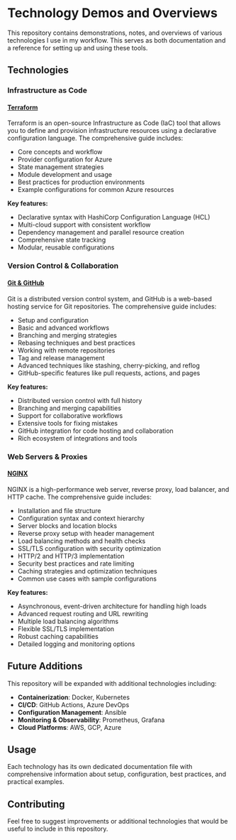 # Technology Demos and Overviews

This repository contains demonstrations, notes, and overviews of various technologies I use in my workflow. This serves as both documentation and a reference for setting up and using these tools.

## Technologies

### Infrastructure as Code

#### [Terraform](./terraform.md)

Terraform is an open-source Infrastructure as Code (IaC) tool that allows you to define and provision infrastructure resources using a declarative configuration language. The comprehensive guide includes:

- Core concepts and workflow
- Provider configuration for Azure
- State management strategies
- Module development and usage
- Best practices for production environments
- Example configurations for common Azure resources

**Key features:**
- Declarative syntax with HashiCorp Configuration Language (HCL)
- Multi-cloud support with consistent workflow
- Dependency management and parallel resource creation
- Comprehensive state tracking
- Modular, reusable configurations

### Version Control & Collaboration

#### [Git & GitHub](./git.md)

Git is a distributed version control system, and GitHub is a web-based hosting service for Git repositories. The comprehensive guide includes:

- Setup and configuration
- Basic and advanced workflows
- Branching and merging strategies
- Rebasing techniques and best practices
- Working with remote repositories
- Tag and release management
- Advanced techniques like stashing, cherry-picking, and reflog
- GitHub-specific features like pull requests, actions, and pages

**Key features:**
- Distributed version control with full history
- Branching and merging capabilities
- Support for collaborative workflows
- Extensive tools for fixing mistakes
- GitHub integration for code hosting and collaboration
- Rich ecosystem of integrations and tools

### Web Servers & Proxies

#### [NGINX](./nginx.md)

NGINX is a high-performance web server, reverse proxy, load balancer, and HTTP cache. The comprehensive guide includes:

- Installation and file structure
- Configuration syntax and context hierarchy
- Server blocks and location blocks
- Reverse proxy setup with header management
- Load balancing methods and health checks
- SSL/TLS configuration with security optimization
- HTTP/2 and HTTP/3 implementation
- Security best practices and rate limiting
- Caching strategies and optimization techniques
- Common use cases with sample configurations

**Key features:**
- Asynchronous, event-driven architecture for handling high loads
- Advanced request routing and URL rewriting
- Multiple load balancing algorithms
- Flexible SSL/TLS implementation
- Robust caching capabilities
- Detailed logging and monitoring options

## Future Additions

This repository will be expanded with additional technologies including:

- **Containerization**: Docker, Kubernetes
- **CI/CD**: GitHub Actions, Azure DevOps
- **Configuration Management**: Ansible
- **Monitoring & Observability**: Prometheus, Grafana
- **Cloud Platforms**: AWS, GCP, Azure

## Usage

Each technology has its own dedicated documentation file with comprehensive information about setup, configuration, best practices, and practical examples.

## Contributing

Feel free to suggest improvements or additional technologies that would be useful to include in this repository.


